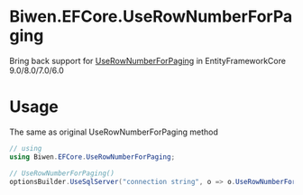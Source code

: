 ﻿# Biwen.EFCore.UseRowNumberForPaging

Bring back support for [UseRowNumberForPaging](https://docs.microsoft.com/en-us/dotnet/api/microsoft.entityframeworkcore.infrastructure.sqlserverdbcontextoptionsbuilder.userownumberforpaging?view=efcore-3.0) in EntityFrameworkCore 9.0/8.0/7.0/6.0

# Usage

The same as original UseRowNumberForPaging method
```c#
// using
using Biwen.EFCore.UseRowNumberForPaging;

// UseRowNumberForPaging()
optionsBuilder.UseSqlServer("connection string", o => o.UseRowNumberForPaging());

```